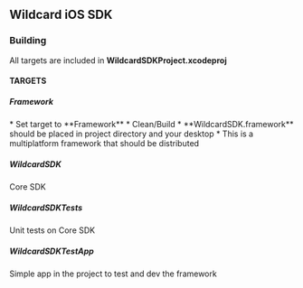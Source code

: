 <h2>Wildcard iOS SDK</h2>

<h3>Building</h3>

All targets are included in **WildcardSDKProject.xcodeproj**

<h4>TARGETS</h4>

<h5>Framework</h5>
* Set target to **Framework**
* Clean/Build
* **WildcardSDK.framework** should be placed in project directory and your desktop
* This is a multiplatform framework that should be distributed

<h5>WildcardSDK</h5>

Core SDK

<h5>WildcardSDKTests</h5>

Unit tests on Core SDK

<h5>WildcardSDKTestApp</h5>

Simple app in the project to test and dev the framework



